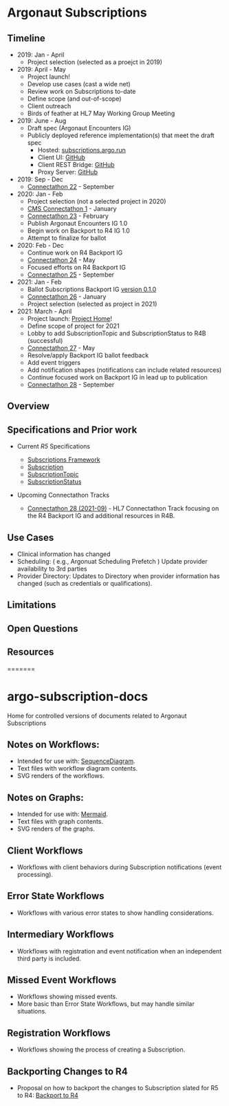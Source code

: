 # Argonaut Subscriptions

## Timeline 

- 2019: Jan - April
  - Project selection (selected as a proejct in 2019)
- 2019: April - May
  - Project launch!
  - Develop use cases (cast a wide net)
  - Review work on Subscriptions to-date
  - Define scope (and out-of-scope)
  - Client outreach
  - Birds of feather at HL7 May Working Group Meeting
- 2019: June - Aug
  - Draft spec (Argonaut Encounters IG)
  - Publicly deployed reference implementation(s) that meet the draft spec
    - Hosted: [subscriptions.argo.run](http://subscriptions.argo.run)
    - Client UI: [GitHub](https://github.com/microsoft-healthcare-madison/argonaut-subscription-client-ui)
    - Client REST Bridge: [GitHub](https://github.com/microsoft-healthcare-madison/argonaut-subscription-client)
    - Proxy Server: [GitHub](https://github.com/microsoft-healthcare-madison/argonaut-subscription-server-proxy)
- 2019: Sep - Dec
  - [Connectathon 22](https://confluence.hl7.org/display/FHIR/2019-09+Subscription) - September
- 2020: Jan - Feb
  - Project selection (not a selected project in 2020)
  - [CMS Connectathon 1](https://confluence.hl7.org/display/FHIR/2020-01+Subscriptions) - January
  - [Connectathon 23](https://confluence.hl7.org/display/FHIR/2020-02+Subscriptions+Track) - February
  - Publish Argonaut Encounters IG 1.0
  - Begin work on Backport to R4 IG 1.0
  - Attempt to finalize for ballot
- 2020: Feb - Dec
  - Continue work on R4 Backport IG
  - [Connectathon 24](https://confluence.hl7.org/display/FHIR/2020-05+Subscriptions+Track) - May
  - Focused efforts on R4 Backport IG
  - [Connectathon 25](https://confluence.hl7.org/display/FHIR/2020-09+Subscriptions+Track) - September
- 2021: Jan - Feb
  - Ballot Subscriptions Backport IG [version 0.1.0](http://hl7.org/fhir/uv/subscriptions-backport/2021JAN/)
  - [Connectathon 26](https://confluence.hl7.org/display/FHIR/2021-01+Subscriptions+Track) - January
  - Project selection (selected as project in 2021)
- 2021: March - April
  - Project launch: [Project Home](https://confluence.hl7.org/display/AP/Subscriptions+Home)!
  - Define scope of project for 2021
  - Lobby to add SubscriptionTopic and SubscriptionStatus to R4B (successful)
  - [Connectathon 27](https://confluence.hl7.org/display/FHIR/2021-05+Subscriptions) - May
  - Resolve/apply Backport IG ballot feedback
  - Add event triggers
  - Add notification shapes (notifications can include related resources)
  - Continue focused work on Backport IG in lead up to publication
  - [Connectathon 28](https://confluence.hl7.org/display/FHIR/2021-09+Subscriptions) - September

## Overview

## Specifications and Prior work

- Current *R5* Specifications
  - [Subscriptions Framework](http://build.fhir.org/subscriptions.html)
  - [Subscription](http://build.fhir.org/subscription.html)
  - [SubscriptionTopic](http://build.fhir.org/branches/argonaut-subscription/subscriptiontopic.html)
  - [SubscriptionStatus](http://build.fhir.org/branches/argonaut-subscription/subscriptionstatus.html)

- Upcoming Connectathon Tracks
  - [Connectathon 28 (2021-09)](https://confluence.hl7.org/display/FHIR/2021-09+Subscriptions) - HL7 Connectathon Track focusing on the R4 Backport IG and additional resources in R4B.

## Use Cases

- Clinical information has changed
- Scheduling: ( e.g., Argonuat Scheduling Prefetch )  Update provider availability to 3rd parties
- Provider Directory:  Updates to Directory when provider information has changed (such as credentials or qualifications).

## Limitations

## Open Questions

## Resources

=======
# argo-subscription-docs
Home for controlled versions of documents related to Argonaut Subscriptions

## Notes on Workflows:

- Intended for use with: [SequenceDiagram](https://sequencediagram.org/).
- Text files with workflow diagram contents.
- SVG renders of the workflows.

## Notes on Graphs:

- Intended for use with: [Mermaid](http://knsv.github.io/mermaid/#/).
- Text files with graph contents.
- SVG renders of the graphs.

## Client Workflows

- Workflows with client behaviors during Subscription notifications (event processing).

## Error State Workflows

- Workflows with various error states to show handling considerations.

## Intermediary Workflows

- Workflows with registration and event notification when an independent third party is included.

## Missed Event Workflows

- Workflows showing missed events.
- More basic than Error State Workflows, but may handle similar situations.

## Registration Workflows

- Workflows showing the process of creating a Subscription.

## Backporting Changes to R4

- Proposal on how to backport the changes to Subscription slated for R5 to R4: [Backport to R4](backport-to-r4.md)

